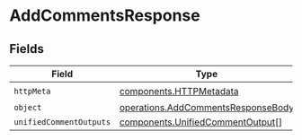 # AddCommentsResponse


## Fields

| Field                                                                                    | Type                                                                                     | Required                                                                                 | Description                                                                              |
| ---------------------------------------------------------------------------------------- | ---------------------------------------------------------------------------------------- | ---------------------------------------------------------------------------------------- | ---------------------------------------------------------------------------------------- |
| `httpMeta`                                                                               | [components.HTTPMetadata](../../models/components/httpmetadata.md)                       | :heavy_check_mark:                                                                       | N/A                                                                                      |
| `object`                                                                                 | [operations.AddCommentsResponseBody](../../models/operations/addcommentsresponsebody.md) | :heavy_minus_sign:                                                                       | N/A                                                                                      |
| `unifiedCommentOutputs`                                                                  | [components.UnifiedCommentOutput](../../models/components/unifiedcommentoutput.md)[]     | :heavy_minus_sign:                                                                       | N/A                                                                                      |